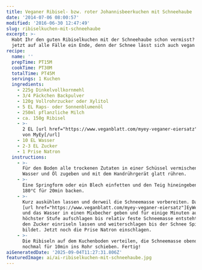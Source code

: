 ```yaml
---
title: Veganer Ribisel- bzw. roter Johannisbeerkuchen mit Schneehaube
date: '2014-07-06 08:00:57'
modified: '2016-06-30 12:47:49'
slug: ribiselkuchen-mit-schneehaube
excerpt: >-
  Habt Ihr den guten Ribiselkuchen mit der Schneehaube schon vermisst? Das hat
  jetzt auf alle Fälle ein Ende, denn der Schnee lässt sich auch vegan zaubern.
recipe:
  name: ''
  prepTime: PT15M
  cookTime: PT30M
  totalTime: PT45M
  servings: 1 Kuchen
  ingredients:
    - 225g Dinkelvollkornmehl
    - 3/4 Päckchen Backpulver
    - 120g Vollrohrzucker oder Xylitol
    - 5 EL Raps- oder Sonnenblumenöl
    - 250ml pflanzliche Milch
    - ca. 150g Ribisel
    - >-
      2 EL [url href="https://www.veganblatt.com/myey-veganer-eiersatz"]EyWeiss
      von MyEy[/url]
    - 10 EL Wasser
    - 2-3 EL Zucker
    - 1 Prise Natron
  instructions:
    - >-
      Für den Boden alle trockenen Zutaten in einer Schüssel vermischen. Nun
      Wasser und Öl zugeben und mit dem Handrührgerät glatt rühren.
    - >-
      Eine Springform oder ein Blech einfetten und den Teig hineingeben. Bei
      180°C für 20min backen.
    - >-
      Kurz auskühlen lassen und derweil die Schneemasse vorbereiten. Dazu das
      [url href="https://www.veganblatt.com/myey-veganer-eiersatz"]EyWeiss[/url]
      und das Wasser in einen Mixbecher geben und für einige Minuten auf
      höchster Stufe aufschlagen bis relativ feste Schneemasse entsteht. Langsam
      den Zucker einriseln lassen und weiterschlagen bis der Schnee Spitzen
      bildet. Jetzt noch die Prise Natron einschlagen.
    - >-
      Die Ribiseln auf dem Kuchenboden verteilen, die Schneemasse obendrauf und
      nochmal für 10min ins Rohr schieben. Fertig!
aiGeneratedDate: '2025-09-04T11:27:31.806Z'
featuredImage: ai/ai-ribiselkuchen-mit-schneehaube.jpg
---
```


